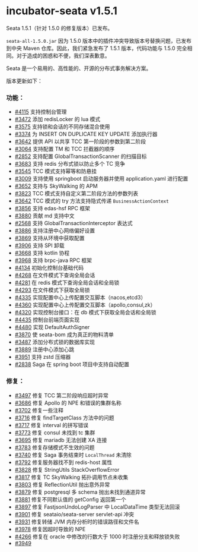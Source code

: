 # incubator-seata v1.5.1

Seata 1.5.1（针对 1.5.0 的修复版本）已发布。

`seata-all-1.5.0.jar` 因为 1.5.0 版本中的插件冲突导致版本号替换问题，已发布到中央 Maven 仓库。因此，我们紧急发布了 1.5.1 版本，代码功能与 1.5.0 完全相同。对于造成的困惑和不便，我们深表歉意。

Seata 是一个易用的、高性能的、开源的分布式事务解决方案。

版本更新如下：

### 功能：

- [#4115](https://github.com/seata/seata/pull/4115) 支持控制台管理
- [#3472](https://github.com/seata/seata/pull/3472) 添加 redisLocker 的 lua 模式
- [#3575](https://github.com/seata/seata/pull/3575) 支持锁和会话的不同存储混合使用
- [#3374](https://github.com/seata/seata/pull/3374) 为 INSERT ON DUPLICATE KEY UPDATE 添加执行器
- [#3642](https://github.com/seata/seata/pull/3642) 提供 API 以共享 TCC 第一阶段的参数到第二阶段
- [#3064](https://github.com/seata/seata/pull/3064) 支持配置 TM 和 TCC 拦截器的顺序
- [#2852](https://github.com/seata/seata/pull/2852) 支持配置 GlobalTransactionScanner 的扫描目标
- [#3683](https://github.com/seata/seata/pull/3683) 支持 redis 分布式锁以防止多个 TC 竞争
- [#3545](https://github.com/seata/seata/pull/3545) TCC 模式支持幂等和防悬挂
- [#3009](https://github.com/seata/seata/pull/3009) 支持使用 springboot 启动服务器并使用 application.yaml 进行配置
- [#3652](https://github.com/seata/seata/pull/3652) 支持与 SkyWalking 的 APM
- [#3823](https://github.com/seata/seata/pull/3823) TCC 模式支持自定义第二阶段方法的参数列表
- [#3642](https://github.com/seata/seata/pull/3642) TCC 模式的 try 方法支持隐式传递 `BusinessActionContext`
- [#3856](https://github.com/seata/seata/pull/3856) 支持 edas-hsf RPC 框架
- [#3880](https://github.com/seata/seata/pull/3880) 贡献 md 支持中文
- [#2568](https://github.com/seata/seata/pull/2568) 支持 GlobalTransactionInterceptor 表达式
- [#3886](https://github.com/seata/seata/pull/3886) 支持注册中心网络偏好设置
- [#3869](https://github.com/seata/seata/pull/3869) 支持从环境中获取配置
- [#3906](https://github.com/seata/seata/pull/3906) 支持 SPI 卸载
- [#3668](https://github.com/seata/seata/pull/3668) 支持 kotlin 协程
- [#3968](https://github.com/seata/seata/pull/3968) 支持 brpc-java RPC 框架
- [#4134](https://github.com/seata/seata/pull/4134) 初始化控制台基础代码
- [#4268](https://github.com/seata/seata/pull/4268) 在文件模式下查询全局会话
- [#4281](https://github.com/seata/seata/pull/4281) 在 redis 模式下查询全局会话和全局锁
- [#4293](https://github.com/seata/seata/pull/4293) 在文件模式下获取全局锁
- [#4335](https://github.com/seata/seata/pull/4335) 实现配置中心上传配置交互脚本（nacos,etcd3）
- [#4360](https://github.com/seata/seata/pull/4360) 实现配置中心上传配置交互脚本（apollo,consul,zk）
- [#4320](https://github.com/seata/seata/pull/4320) 实现控制台接口：在 db 模式下获取全局会话和全局锁
- [#4435](https://github.com/seata/seata/pull/4435) 控制台前端页面实现
- [#4480](https://github.com/seata/seata/pull/4480) 实现 DefaultAuthSigner
- [#3870](https://github.com/seata/seata/pull/3870) 使 seata-bom 成为真正的物料清单
- [#3487](https://github.com/seata/seata/pull/3487) 添加分布式锁的数据库实现
- [#3889](https://github.com/seata/seata/pull/3889) 注册中心添加心跳
- [#3951](https://github.com/seata/seata/pull/3951) 支持 zstd 压缩器
- [#2838](https://github.com/seata/seata/pull/2838) Saga 在 spring boot 项目中支持自动配置

### 修复：

- [#3497](https://github.com/seata/seata/pull/3497) 修复 TCC 第二阶段响应超时异常
- [#3686](https://github.com/seata/seata/pull/3686) 修复 Apollo 的 NPE 和错误的集群名称
- [#3702](https://github.com/seata/seata/pull/3702) 修复一些注释
- [#3716](https://github.com/seata/seata/pull/3716) 修复 findTargetClass 方法中的问题
- [#3717](https://github.com/seata/seata/pull/3717) 修复 interval 的拼写错误
- [#3773](https://github.com/seata/seata/pull/3773) 修复 consul 未找到 tc 集群
- [#3695](https://github.com/seata/seata/pull/3695) 修复 mariadb 无法创建 XA 连接
- [#3783](https://github.com/seata/seata/pull/3783) 修复存储模式不生效的问题
- [#3740](https://github.com/seata/seata/pull/3740) 修复 Saga 事务结束时 `LocalThread` 未清除
- [#3792](https://github.com/seata/seata/pull/3792) 修复服务器找不到 redis-host 属性
- [#3828](https://github.com/seata/seata/pull/3828) 修复 StringUtils StackOverflowError
- [#3817](https://github.com/seata/seata/pull/3817) 修复 TC SkyWalking 拓扑调用节点未收集
- [#3803](https://github.com/seata/seata/pull/3803) 修复 ReflectionUtil 抛出意外异常
- [#3879](https://github.com/seata/seata/pull/3879) 修复 postgresql 多 schema 抛出未找到通道异常
- [#3881](https://github.com/seata/seata/pull/3881) 修复不同默认值的 getConfig 返回第一个
- [#3897](https://github.com/seata/seata/pull/3897) 修复 FastjsonUndoLogParser 中 LocalDataTime 类型无法回滚
- [#3901](https://github.com/seata/seata/pull/3901) 修复 seataio/seata-server servlet-api 冲突
- [#3931](https://github.com/seata/seata/pull/3931) 修复转储 JVM 内存分析时的错误路径和文件名
- [#3978](https://github.com/seata/seata/pull/3978) 修复因超时导致的 NPE
- [#4266](https://github.com/seata/seata/pull/4266) 修复在 oracle 中修改的行数大于 1000 时注册分支和释放锁失败
- [#3949](https://github.com/seata/seata/pull/3949) 